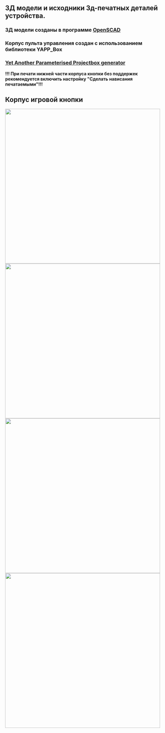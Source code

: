 ## 3Д модели и исходники 3д-печатных деталей устройства.
### 3Д модели созданы в программе [OpenSCAD](https://openscad.org/)
### Корпус пульта управления создан с использованием библиотеки YAPP_Box 
### [Yet Another Parameterised Projectbox generator](https://mrwheel-docs.gitbook.io/yappgenerator_en/)
**!!! При печати нижней части корпуса кнопки без поддержек рекомендуется включить настройку "Сделать нависания печатаемыми"!!!**

## Корпус игровой кнопки

<img align="center" width=500 src="https://github.com/MelexinVN/kombo_bs/blob/main/public/3d/button_box_v.1.0/button_box_niz.PNG" />

<img align="center" width=500 src="https://github.com/MelexinVN/kombo_bs/blob/main/public/3d/button_box_v.1.0/button_box_verh.PNG" />

<img align="center" width=500 src="https://github.com/MelexinVN/bs_kombo_bs/blob/main/hardware/3d/button_box/button_box_niz.PNG" />

<img align="center" width=500 src="https://github.com/MelexinVN/bs_kombo_bs/blob/main/hardware/3d/button_box/button_box_verh.PNG" />